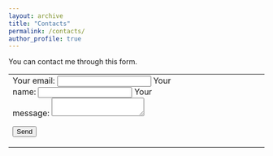 ```yaml
---
layout: archive
title: "Contacts"
permalink: /contacts/
author_profile: true
---
```


You can contact me through this form.



<font size="5">
<table style="border:none;">


<tr style="border:none;">

<td width="65%" style="border:none;">


<form
  action="https://formspree.io/f/gsantin@fbk.eu"
  method="POST"
>
  <label>
    Your email:
    <input type="email" name="_replyto">
  </label>

  <label>
    Your name:
    <input name="name">
  </label>

  <label>
    Your message:
    <textarea name="message"></textarea>
  </label>

  <button type="submit">Send</button>
</form>


</td>

<td width="25%" style="border:none;">


</td>

</tr>


</table>
</font>
